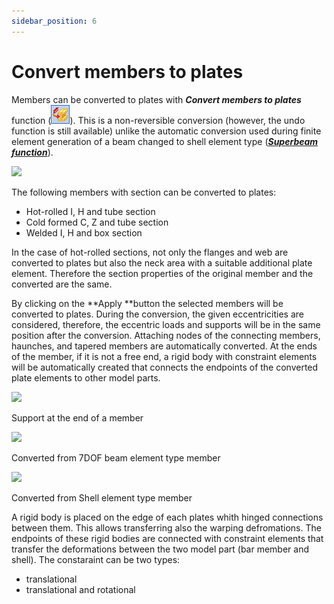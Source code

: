 ```yaml
---
sidebar_position: 6
---
```

# Convert members to plates

Members can be converted to plates with **_Convert members to plates_** function (![](./img/wp-content-uploads-2021-04-cmd_explode_to_shell.png)). This is a non-reversible conversion (however, the undo function is still available) unlike the automatic conversion used during finite element generation of a beam changed to shell element type (**_[Superbeam function](/manual/structural-modelling/superbeam/)_**).

<!-- /wp:paragraph -->

<!-- wp:image {"id":8817,"width":600,"height":330,"sizeSlug":"full","linkDestination":"media"} -->

[![](https://consteelsoftware.com/wp-content/uploads/2021/04/6-6-Convert-members-to-plates.png)](./img/wp-content-uploads-2021-04-6-6-Convert-members-to-plates.png)

<!-- /wp:image -->

<!-- wp:paragraph -->

The following members with section can be converted to plates:

<!-- /wp:paragraph -->

<!-- wp:list -->

- Hot-rolled I, H and tube section
- Cold formed C, Z and tube section
- Welded I, H and box section

<!-- /wp:list -->

<!-- wp:paragraph {"align":"justify"} -->

In the case of hot-rolled sections, not only the flanges and web are converted to plates but also the neck area with a suitable additional plate element. Therefore the section properties of the original member and the converted are the same.

<!-- /wp:paragraph -->

<!-- wp:paragraph {"align":"justify"} -->

By clicking on the **Apply **button the selected members will be converted to plates. During the conversion, the given eccentricities are considered, therefore, the eccentric loads and supports will be in the same position after the conversion. Attaching nodes of the connecting members, haunches, and tapered members are automatically converted. At the ends of the member, if it is not a free end, a rigid body with constraint elements will be automatically created that connects the endpoints of the converted plate elements to other model parts.

<!-- /wp:paragraph -->

<!-- wp:columns -->

<!-- wp:column -->

<!-- wp:image {"align":"center","id":22011,"height":500,"sizeSlug":"full","linkDestination":"media"} -->

[![](https://consteelsoftware.com/wp-content/uploads/2021/04/scr_endsupp_member.png)](./img/wp-content-uploads-2021-04-scr_endsupp_member.png)

Support at the end of a member

<!-- /wp:image -->

<!-- /wp:column -->

<!-- wp:column -->

<!-- wp:image {"align":"center","id":21999,"height":500,"sizeSlug":"large","linkDestination":"media"} -->

[![](https://consteelsoftware.com/wp-content/uploads/2021/04/scr_endsupp_dualmember.png)](./img/wp-content-uploads-2021-04-scr_endsupp_dualmember.png)

Converted from 7DOF beam element type member

<!-- /wp:image -->

<!-- /wp:column -->

<!-- wp:column -->

<!-- wp:image {"align":"center","id":22005,"height":500,"sizeSlug":"large","linkDestination":"media"} -->

[![](https://consteelsoftware.com/wp-content/uploads/2021/04/scr_endsupp_dualshell.png)](./img/wp-content-uploads-2021-04-scr_endsupp_dualshell.png)

Converted from Shell element type member

<!-- /wp:image -->

<!-- /wp:column -->

<!-- /wp:columns -->

<!-- wp:paragraph -->

A rigid body is placed on the edge of each plates whith hinged connections between them. This allows transferring also the warping defromations. The endpoints of these rigid bodies are connected with constraint elements that transfer the deformations between the two model part (bar member and shell). The constaraint can be two types:

<!-- /wp:paragraph -->

<!-- wp:list -->

- translational
- translational and rotational

<!-- /wp:list -->

<!-- wp:paragraph -->

<!-- /wp:paragraph -->
